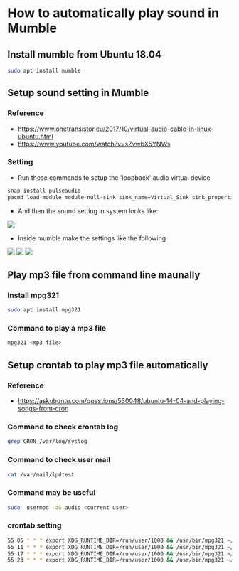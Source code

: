 # How to automatically play sound in Mumble

## Install mumble from Ubuntu 18.04
```bash
sudo apt install mumble
```

## Setup sound setting in Mumble
### Reference
  * https://www.onetransistor.eu/2017/10/virtual-audio-cable-in-linux-ubuntu.html
  * https://www.youtube.com/watch?v=sZvwbX5YNWs
  
### Setting
  * Run these commands to setup the 'loopback' audio virtual device
  ```bash
  snap install pulseaudio
  pacmd load-module module-null-sink sink_name=Virtual_Sink sink_properties=device.description=Virtual_Sink
  ```
  
  * And then the sound setting in system looks like:
  <img src='https://user-images.githubusercontent.com/15996047/72033640-e5179a80-3260-11ea-93b8-98221052adb4.png'/>
  
  * Inside mumble make the settings like the following
  <img src='https://user-images.githubusercontent.com/15996047/72033713-14c6a280-3261-11ea-9314-5865a44e8e31.png'/>
  <img src='https://user-images.githubusercontent.com/15996047/72033714-14c6a280-3261-11ea-87f7-6992a212f630.png'/>
  <img src='https://user-images.githubusercontent.com/15996047/72033715-14c6a280-3261-11ea-9b51-802ff8dbdc9e.png'/>

## Play mp3 file from command line maunally
### Install mpg321
```bash
sudo apt install mpg321
```
### Command to play a mp3 file
```bash
mpg321 <mp3 file>
```

## Setup crontab to play mp3 file automatically
### Reference
  * https://askubuntu.com/questions/530048/ubuntu-14-04-and-playing-songs-from-cron

### Command to check crontab log
```bash
grep CRON /var/log/syslog
```
### Command to check user mail
```bash
cat /var/mail/lpdtest
```
### Command may be useful
```bash
sudo  usermod -aG audio <current user>
```
### crontab setting
```bash
55 05 * * * export XDG_RUNTIME_DIR=/run/user/1000 && /usr/bin/mpg321 ~/Music/fzn15.mp3
55 11 * * * export XDG_RUNTIME_DIR=/run/user/1000 && /usr/bin/mpg321 ~/Music/fzn15.mp3
55 17 * * * export XDG_RUNTIME_DIR=/run/user/1000 && /usr/bin/mpg321 ~/Music/fzn15.mp3
55 23 * * * export XDG_RUNTIME_DIR=/run/user/1000 && /usr/bin/mpg321 ~/Music/fzn15.mp3
```
